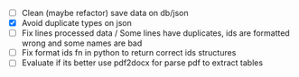 - [ ] Clean (maybe refactor) save data on db/json
- [x] Avoid duplicate types on json
- [ ] Fix lines processed data / Some lines have duplicates, ids are formatted wrong and some names are bad
- [ ] Fix format ids fn in python to return correct ids structures
- [ ] Evaluate if its better use pdf2docx for parse pdf to extract tables
